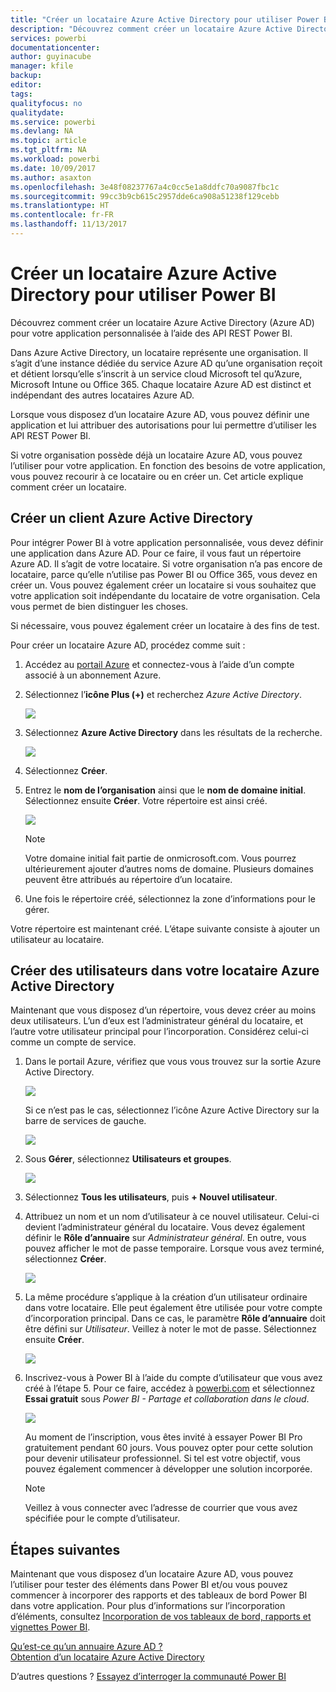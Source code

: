 ```yaml
---
title: "Créer un locataire Azure Active Directory pour utiliser Power BI"
description: "Découvrez comment créer un locataire Azure Active Directory (Azure AD) pour votre application personnalisée à l’aide des API REST Power BI."
services: powerbi
documentationcenter: 
author: guyinacube
manager: kfile
backup: 
editor: 
tags: 
qualityfocus: no
qualitydate: 
ms.service: powerbi
ms.devlang: NA
ms.topic: article
ms.tgt_pltfrm: NA
ms.workload: powerbi
ms.date: 10/09/2017
ms.author: asaxton
ms.openlocfilehash: 3e48f08237767a4c0cc5e1a8ddfc70a9087fbc1c
ms.sourcegitcommit: 99cc3b9cb615c2957dde6ca908a51238f129cebb
ms.translationtype: HT
ms.contentlocale: fr-FR
ms.lasthandoff: 11/13/2017
---
```

# <a name="create-an-azure-active-directory-tenant-to-use-with-power-bi"></a>Créer un locataire Azure Active Directory pour utiliser Power BI
Découvrez comment créer un locataire Azure Active Directory (Azure AD) pour votre application personnalisée à l’aide des API REST Power BI.

Dans Azure Active Directory, un locataire représente une organisation. Il s’agit d’une instance dédiée du service Azure AD qu’une organisation reçoit et détient lorsqu’elle s’inscrit à un service cloud Microsoft tel qu’Azure, Microsoft Intune ou Office 365. Chaque locataire Azure AD est distinct et indépendant des autres locataires Azure AD.

Lorsque vous disposez d’un locataire Azure AD, vous pouvez définir une application et lui attribuer des autorisations pour lui permettre d’utiliser les API REST Power BI.

Si votre organisation possède déjà un locataire Azure AD, vous pouvez l’utiliser pour votre application. En fonction des besoins de votre application, vous pouvez recourir à ce locataire ou en créer un. Cet article explique comment créer un locataire.

## <a name="create-an-azure-active-directory-tenant"></a>Créer un client Azure Active Directory
Pour intégrer Power BI à votre application personnalisée, vous devez définir une application dans Azure AD. Pour ce faire, il vous faut un répertoire Azure AD. Il s’agit de votre locataire. Si votre organisation n’a pas encore de locataire, parce qu’elle n’utilise pas Power BI ou Office 365, vous devez en créer un. Vous pouvez également créer un locataire si vous souhaitez que votre application soit indépendante du locataire de votre organisation. Cela vous permet de bien distinguer les choses.

Si nécessaire, vous pouvez également créer un locataire à des fins de test.

Pour créer un locataire Azure AD, procédez comme suit :

1. Accédez au [portail Azure](https://portal.azure.com) et connectez-vous à l’aide d’un compte associé à un abonnement Azure.
2. Sélectionnez l’**icône Plus (+)** et recherchez *Azure Active Directory*.
   
    ![](media/create-an-azure-active-directory-tenant/new-directory.png)
3. Sélectionnez **Azure Active Directory** dans les résultats de la recherche.
   
    ![](media/create-an-azure-active-directory-tenant/new-directory2.png)
4. Sélectionnez **Créer**.
5. Entrez le **nom de l’organisation** ainsi que le **nom de domaine initial**. Sélectionnez ensuite **Créer**. Votre répertoire est ainsi créé.
   
    ![](media/create-an-azure-active-directory-tenant/organization-and-domain.png)
   
   > [!NOTE]
   > Votre domaine initial fait partie de onmicrosoft.com. Vous pourrez ultérieurement ajouter d’autres noms de domaine. Plusieurs domaines peuvent être attribués au répertoire d’un locataire.
   > 
   > 
6. Une fois le répertoire créé, sélectionnez la zone d’informations pour le gérer.

Votre répertoire est maintenant créé. L’étape suivante consiste à ajouter un utilisateur au locataire.

## <a name="create-some-users-in-your-azure-active-directory-tenant"></a>Créer des utilisateurs dans votre locataire Azure Active Directory
Maintenant que vous disposez d’un répertoire, vous devez créer au moins deux utilisateurs. L’un d’eux est l’administrateur général du locataire, et l’autre votre utilisateur principal pour l’incorporation. Considérez celui-ci comme un compte de service.

1. Dans le portail Azure, vérifiez que vous vous trouvez sur la sortie Azure Active Directory.
   
    ![](media/create-an-azure-active-directory-tenant/aad-flyout.png)
   
    Si ce n’est pas le cas, sélectionnez l’icône Azure Active Directory sur la barre de services de gauche.
   
    ![](media/create-an-azure-active-directory-tenant/aad-service.png)
2. Sous **Gérer**, sélectionnez **Utilisateurs et groupes**.
   
    ![](media/create-an-azure-active-directory-tenant/users-and-groups.png)
3. Sélectionnez **Tous les utilisateurs**, puis **+ Nouvel utilisateur**.
4. Attribuez un nom et un nom d’utilisateur à ce nouvel utilisateur. Celui-ci devient l’administrateur général du locataire. Vous devez également définir le **Rôle d’annuaire** sur *Administrateur général*. En outre, vous pouvez afficher le mot de passe temporaire. Lorsque vous avez terminé, sélectionnez **Créer**.
   
    ![](media/create-an-azure-active-directory-tenant/global-admin.png)
5. La même procédure s’applique à la création d’un utilisateur ordinaire dans votre locataire. Elle peut également être utilisée pour votre compte d’incorporation principal. Dans ce cas, le paramètre **Rôle d’annuaire** doit être défini sur *Utilisateur*. Veillez à noter le mot de passe. Sélectionnez ensuite **Créer**.
   
    ![](media/create-an-azure-active-directory-tenant/pbiembed-user.png)
6. Inscrivez-vous à Power BI à l’aide du compte d’utilisateur que vous avez créé à l’étape 5. Pour ce faire, accédez à [powerbi.com](https://powerbi.microsoft.com/get-started/) et sélectionnez **Essai gratuit** sous *Power BI - Partage et collaboration dans le cloud*.
   
    ![](media/create-an-azure-active-directory-tenant/try-powerbi-free.png)
   
    Au moment de l’inscription, vous êtes invité à essayer Power BI Pro gratuitement pendant 60 jours. Vous pouvez opter pour cette solution pour devenir utilisateur professionnel. Si tel est votre objectif, vous pouvez également commencer à développer une solution incorporée.
   
   > [!NOTE]
   > Veillez à vous connecter avec l’adresse de courrier que vous avez spécifiée pour le compte d’utilisateur.
   > 
   > 

## <a name="next-steps"></a>Étapes suivantes
Maintenant que vous disposez d’un locataire Azure AD, vous pouvez l’utiliser pour tester des éléments dans Power BI et/ou vous pouvez commencer à incorporer des rapports et des tableaux de bord Power BI dans votre application. Pour plus d’informations sur l’incorporation d’éléments, consultez [Incorporation de vos tableaux de bord, rapports et vignettes Power BI](embedding-content.md).

[Qu’est-ce qu’un annuaire Azure AD ?](https://docs.microsoft.com/azure/active-directory/active-directory-whatis)  
[Obtention d’un locataire Azure Active Directory](https://docs.microsoft.com/azure/active-directory/develop/active-directory-howto-tenant)  

D’autres questions ? [Essayez d’interroger la communauté Power BI](http://community.powerbi.com/)

